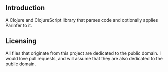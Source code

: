 ## Introduction

A Clojure and ClojureScript library that parses code and optionally applies Parinfer to it.

## Licensing

All files that originate from this project are dedicated to the public domain. I would love pull requests, and will assume that they are also dedicated to the public domain.
